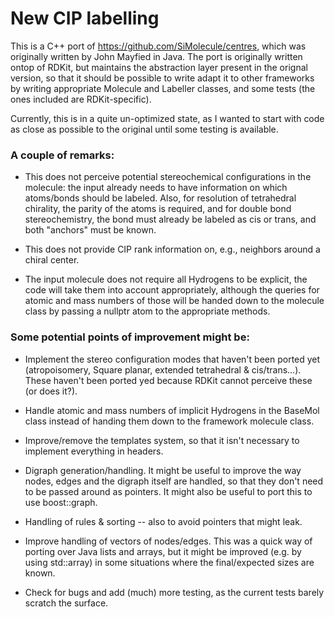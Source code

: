 # New CIP labelling

This is a C++ port of https://github.com/SiMolecule/centres, which was
originally written by John Mayfied in Java. The port is originally written
ontop of RDKit, but maintains the abstraction layer present in the orignal
version, so that it should be possible to write adapt it to other frameworks
by writing appropriate Molecule and Labeller classes, and some tests (the ones
included are RDKit-specific).

Currently, this is in a quite un-optimized state, as I wanted to start with
code as close as possible to the original until some testing is available.

### A couple of remarks:
- This does not perceive potential stereochemical configurations in the
molecule: the input already needs to have information on which atoms/bonds
should be labeled. Also, for resolution of tetrahedral chirality, the parity
of the atoms is required, and for double bond stereochemistry, the bond must
already be labeled as cis or trans, and both "anchors" must be known.

- This does not provide CIP rank information on, e.g., neighbors around a
chiral center.

- The input molecule does not require all Hydrogens to be explicit, the code
will take them into account appropriately, although the queries for atomic
and mass numbers of those will be handed down to the molecule class by passing
a nullptr atom to the appropriate methods.

### Some potential points of improvement might be:
- Implement the stereo configuration modes that haven't been ported yet
(atropoisomery, Square planar, extended tetrahedral & cis/trans...). These
haven't been ported yed because RDKit cannot perceive these (or does it?).

- Handle atomic and mass numbers of implicit Hydrogens in the BaseMol class
instead of handing them down to the framework molecule class.

- Improve/remove the templates system, so that it isn't necessary to implement
everything in headers.

- Digraph generation/handling. It might be useful to improve the way nodes,
edges and the digraph itself are handled, so that they don't need to be passed
around as pointers. It might also be useful to port this to use boost::graph.

- Handling of rules & sorting -- also to avoid pointers that might leak.

- Improve handling of vectors of nodes/edges. This was a quick way of porting
over Java lists and arrays, but it might be improved (e.g. by using std::array)
in some situations where the final/expected sizes are known.

- Check for bugs and add (much) more testing, as the current tests barely
scratch the surface.

